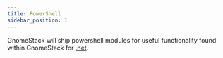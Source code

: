 ```yaml
---
title: PowerShell
sidebar_position: 1
---
```


GnomeStack will ship powershell modules for useful functionality found within
GnomeStack for [.net](../dotnet/index.md).
